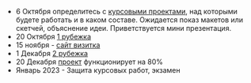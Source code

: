 - 6 Октября определитесь с [курсовыми проектами](./PROJECT.md), над которыми будете работать и в каком составе. Ожидается показ макетов или скетчей, объяснение идеи. Приветствуется мини презентация.
- 20 Октября [1 рубежка](./RK_1.md)
- 15 ноября - [сайт визитка](./LAB.md)
- 1 Декабря [2 рубежка](./)
- 20 Декабря [проект](./PROJECT.md) функционирует на 80%
- Январь 2023 - Защита курсовых работ, экзамен
